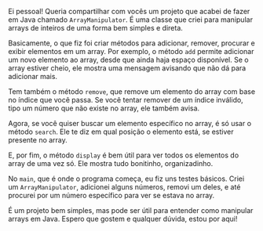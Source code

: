 Ei pessoal! Queria compartilhar com vocês um projeto que acabei de fazer em Java chamado `ArrayManipulator`. É uma classe que criei para manipular arrays de inteiros de uma forma bem simples e direta.

Basicamente, o que fiz foi criar métodos para adicionar, remover, procurar e exibir elementos em um array. Por exemplo, o método `add` permite adicionar um novo elemento ao array, desde que ainda haja espaço disponível. Se o array estiver cheio, ele mostra uma mensagem avisando que não dá para adicionar mais.

Tem também o método `remove`, que remove um elemento do array com base no índice que você passa. Se você tentar remover de um índice inválido, tipo um número que não existe no array, ele também avisa.

Agora, se você quiser buscar um elemento específico no array, é só usar o método `search`. Ele te diz em qual posição o elemento está, se estiver presente no array.

E, por fim, o método `display` é bem útil para ver todos os elementos do array de uma vez só. Ele mostra tudo bonitinho, organizadinho.

No `main`, que é onde o programa começa, eu fiz uns testes básicos. Criei um `ArrayManipulator`, adicionei alguns números, removi um deles, e até procurei por um número específico para ver se estava no array.

É um projeto bem simples, mas pode ser útil para entender como manipular arrays em Java. Espero que gostem e qualquer dúvida, estou por aqui!
